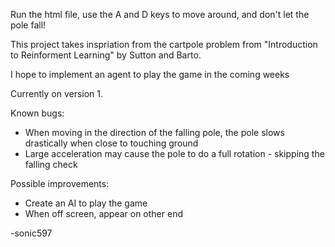 Run the html file, use the A and D keys to move around, and don't let the pole fall!

This project takes inspriation from the cartpole problem from "Introduction to Reinforment Learning" by Sutton and Barto.

I hope to implement an agent to play the game in the coming weeks

Currently on version 1.

Known bugs:
- When moving in the direction of the falling pole, the pole slows drastically when close to touching ground
- Large acceleration may cause the pole to do a full rotation - skipping the falling check

Possible improvements:
- Create an AI to play the game
- When off screen, appear on other end

-sonic597


